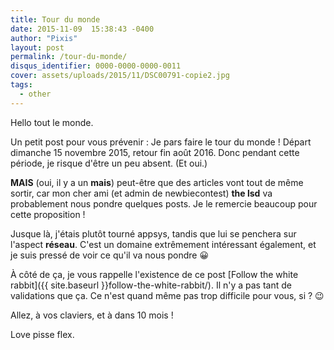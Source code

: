 ```yaml
---
title: Tour du monde
date: 2015-11-09  15:38:43 -0400
author: "Pixis"
layout: post
permalink: /tour-du-monde/
disqus_identifier: 0000-0000-0000-0011
cover: assets/uploads/2015/11/DSC00791-copie2.jpg
tags:
  - other
---
```

Hello tout le monde.

Un petit post pour vous prévenir : Je pars faire le tour du monde ! Départ dimanche 15 novembre 2015, retour fin août 2016. Donc pendant cette période, je risque d'être un peu absent. (Et oui.)

<!--more-->

**MAIS** (oui, il y a un **mais**) peut-être que des articles vont tout de même sortir, car mon cher ami (et admin de newbiecontest) **the lsd** va probablement nous pondre quelques posts. Je le remercie beaucoup pour cette proposition !

Jusque là, j'étais plutôt tourné appsys, tandis que lui se penchera sur l'aspect **réseau**. C'est un domaine extrêmement intéressant également, et je suis pressé de voir ce qu'il va nous pondre 😀

À côté de ça, je vous rappelle l'existence de ce post [Follow the white rabbit]({{ site.baseurl }}follow-the-white-rabbit/). Il n'y a pas tant de validations que ça. Ce n'est quand même pas trop difficile pour vous, si ? 😉

Allez, à vos claviers, et à dans 10 mois !

Love pisse flex.
